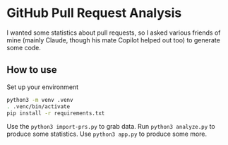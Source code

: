 # GitHub Pull Request Analysis

I wanted some statistics about pull requests, so I asked various friends of mine (mainly Claude, though his mate Copilot helped out too) to generate some code.

## How to use

Set up your environment

```bash
python3 -m venv .venv
. .venc/bin/activate
pip install -r requirements.txt
```

Use the `python3 import-prs.py` to grab data.
Run `python3 analyze.py` to produce some statistics.
Use `python3 app.py` to produce some more.
